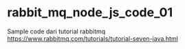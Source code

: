 # rabbit_mq_node_js_code_01

Sample code dari tutorial rabbitmq 
https://www.rabbitmq.com/tutorials/tutorial-seven-java.html
